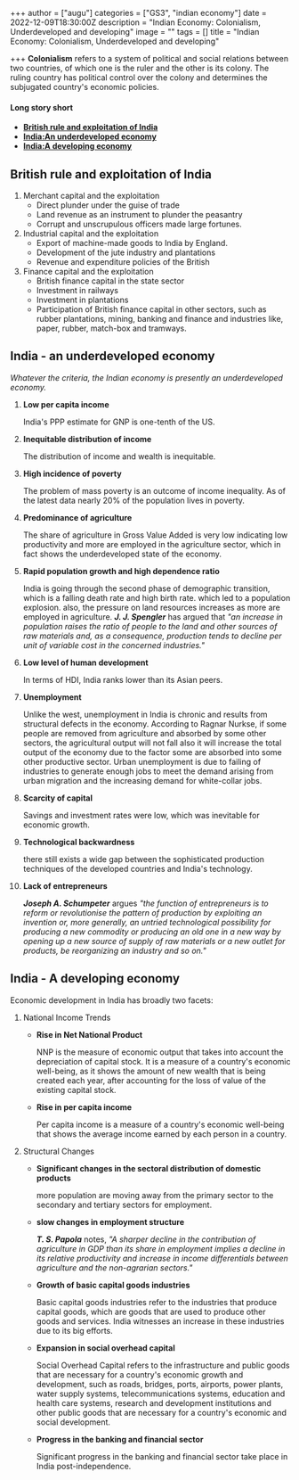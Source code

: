 +++
author = ["augu"]
categories = ["GS3", "indian economy"]
date = 2022-12-09T18:30:00Z
description = "Indian Economy: Colonialism, Underdeveloped and developing"
image = ""
tags = []
title = "Indian Economy: Colonialism, Underdeveloped and developing"

+++
**Colonialism** refers to a system of political and social relations between two countries, of which one is the ruler and the other is its colony. The ruling country has political control over the colony and determines the subjugated country's economic policies.

#### **Long story short**

* [**British rule and exploitation of India**](#british-rule-and-exploitation-of-india)
* [**India:An underdeveloped economy**](#india---an-underdeveloped-economy)
* [**India:A developing economy**](#india---a-developing-economy)

## British rule and exploitation of India

1. Merchant capital and the exploitation
   * Direct plunder under the guise of trade
   * Land revenue as an instrument to plunder the peasantry
   * Corrupt and unscrupulous officers made large fortunes.
2. Industrial capital and the exploitation
   * Export of machine-made goods to India by England.
   * Development of the jute industry and plantations
   * Revenue and expenditure policies of the British
3. Finance capital and the exploitation
   * British finance capital in the state sector
   * Investment in railways
   * Investment in plantations
   * Participation of British finance capital in other sectors, such as rubber plantations, mining, banking and finance and industries like, paper, rubber, match-box and tramways.

## India - an underdeveloped economy

_Whatever the criteria, the Indian economy is presently an underdeveloped economy._

 1. **Low per capita income**

    India's PPP estimate for GNP is one-tenth of the US.
 2. **Inequitable distribution of income**

    The distribution of income and wealth is inequitable.
 3. **High incidence of poverty**

    The problem of mass poverty is an outcome of income inequality. As of the latest data nearly 20% of the population lives in poverty.
 4. **Predominance of agriculture**

    The share of agriculture in Gross Value Added is very low indicating low productivity and more are employed in the agriculture sector, which in fact shows the underdeveloped state of the economy.
 5. **Rapid population growth and high dependence ratio**

    India is going through the second phase of demographic transition, which is a falling death rate and high birth rate. which led to a population explosion. also, the pressure on land resources increases as more are employed in agriculture. **_J. J. Spengler_** has argued that _"an increase in population raises the ratio of people to the land and other sources of raw materials and, as a consequence, production tends to decline per unit of variable cost in the concerned industries."_
 6. **Low level of human development**

    In terms of HDI, India ranks lower than its Asian peers.
 7. **Unemployment**

    Unlike the west, unemployment in India is chronic and results from structural defects in the economy. According to Ragnar Nurkse, if some people are removed from agriculture and absorbed by some other sectors, the agricultural output will not fall also it will increase the total output of the economy due to the factor some are absorbed into some other productive sector. Urban unemployment is due to failing of industries to generate enough jobs to meet the demand arising from urban migration and the increasing demand for white-collar jobs.
 8. **Scarcity of capital**

    Savings and investment rates were low, which was inevitable for economic growth.
 9. **Technological backwardness**

    there still exists a wide gap between the sophisticated production techniques of the developed countries and India's technology.
10. **Lack of entrepreneurs**

    **_Joseph A. Schumpeter_** argues _"the function of entrepreneurs is to reform or revolutionise the pattern of production by exploiting an invention or, more generally, an untried technological possibility for producing a new commodity or producing an old one in a new way by opening up a new source of supply of raw materials or a new outlet for products, be reorganizing an industry and so on."_

## India - A developing economy

Economic development in India has broadly two facets:

1. National Income Trends
   * **Rise in Net National Product**

     NNP is the measure of economic output that takes into account the depreciation of capital stock. It is a measure of a country's economic well-being, as it shows the amount of new wealth that is being created each year, after accounting for the loss of value of the existing capital stock.
   * **Rise in per capita income**

     Per capita income is a measure of a country's economic well-being that shows the average income earned by each person in a country.
2. Structural Changes
   * **Significant changes in the sectoral distribution of domestic products**

     more population are moving away from the primary sector to the secondary and tertiary sectors for employment.
   * **slow changes in employment structure**

     **_T. S. Papola_** notes, _"A sharper decline in the contribution of agriculture in GDP than its share in employment implies a decline in its relative productivity and increase in income differentials between agriculture and the non-agrarian sectors."_
   * **Growth of basic capital goods industries**

     Basic capital goods industries refer to the industries that produce capital goods, which are goods that are used to produce other goods and services. India witnesses an increase in these industries due to its big efforts.
   * **Expansion in social overhead capital**

     Social Overhead Capital refers to the infrastructure and public goods that are necessary for a country's economic growth and development, such as roads, bridges, ports, airports, power plants, water supply systems, telecommunications systems, education and health care systems, research and development institutions and other public goods that are necessary for a country's economic and social development.
   * **Progress in the banking and financial sector**

     Significant progress in the banking and financial sector take place in India post-independence.